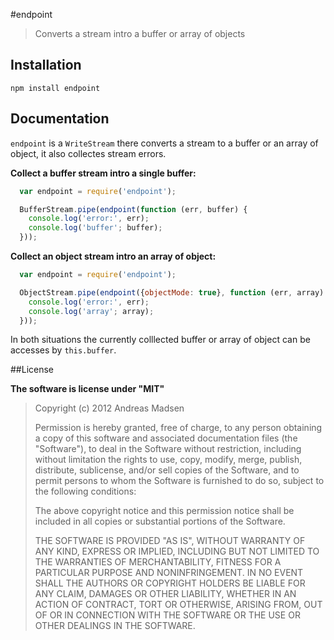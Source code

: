 #endpoint

> Converts a stream intro a buffer or array of objects

## Installation

```sheel
npm install endpoint
```

## Documentation

`endpoint` is a `WriteStream` there converts a stream to a buffer or an array
of object, it also collectes stream errors.

**Collect a buffer stream intro a single buffer:**

```JavaScript
  var endpoint = require('endpoint');

  BufferStream.pipe(endpoint(function (err, buffer) {
    console.log('error:', err);
    console.log('buffer'; buffer);
  }));
```

**Collect an object stream intro an array of object:**

```JavaScript
  var endpoint = require('endpoint');

  ObjectStream.pipe(endpoint({objectMode: true}, function (err, array) {
    console.log('error:', err);
    console.log('array'; array);
  }));
```

In both situations the currently colllected buffer or array of object can be
accesses by `this.buffer`.

##License

**The software is license under "MIT"**

> Copyright (c) 2012 Andreas Madsen
>
> Permission is hereby granted, free of charge, to any person obtaining a copy
> of this software and associated documentation files (the "Software"), to deal
> in the Software without restriction, including without limitation the rights
> to use, copy, modify, merge, publish, distribute, sublicense, and/or sell
> copies of the Software, and to permit persons to whom the Software is
> furnished to do so, subject to the following conditions:
>
> The above copyright notice and this permission notice shall be included in
> all copies or substantial portions of the Software.
>
> THE SOFTWARE IS PROVIDED "AS IS", WITHOUT WARRANTY OF ANY KIND, EXPRESS OR
> IMPLIED, INCLUDING BUT NOT LIMITED TO THE WARRANTIES OF MERCHANTABILITY,
> FITNESS FOR A PARTICULAR PURPOSE AND NONINFRINGEMENT. IN NO EVENT SHALL THE
> AUTHORS OR COPYRIGHT HOLDERS BE LIABLE FOR ANY CLAIM, DAMAGES OR OTHER
> LIABILITY, WHETHER IN AN ACTION OF CONTRACT, TORT OR OTHERWISE, ARISING FROM,
> OUT OF OR IN CONNECTION WITH THE SOFTWARE OR THE USE OR OTHER DEALINGS IN
> THE SOFTWARE.
